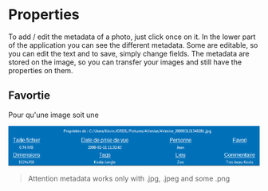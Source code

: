 # Properties

To add / edit the metadata of a photo, just click once on it. In the lower part of the application you can see the different metadata. Some are editable, so you can edit the text and to save, simply change fields. The metadata are stored on the image, so you can transfer your images and still have the properties on them.

 ## Favortie
 
 Pour qu'une image soit une 

![](/docs/assets/properties.png)

> Attention metadata works only with .jpg, .jpeg and some .png 